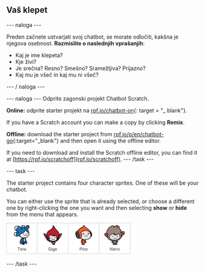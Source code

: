 ## Vaš klepet

\--- naloga \---

Preden začnete ustvarjati svoj chatbot, se morate odločiti, kakšna je njegova osebnost. **Razmislite o naslednjih vprašanjih**:

+ Kaj je ime klepeta?
+ Kje živi?
+ Je srečna? Resno? Smešno? Sramežljiva? Prijazno?
+ Kaj mu je všeč in kaj mu ni všeč?

\--- / naloga \---

\--- naloga \--- Odprite zagonski projekt Chatbot Scratch.

**Online:** odprite starter projekt na [rpf.io/chatbot-on](http://rpf.io/chatbot-on){: target = "_ blank"}.

If you have a Scratch account you can make a copy by clicking **Remix**.

**Offline:** download the starter project from [rpf.io/p/en/chatbot-go](http://rpf.io/p/en/chatbot-go){:target="_blank"} and then open it using the offline editor.

If you need to download and install the Scratch offline editor, you can find it at [https://rpf.io/scratchoff](rpf.io/scratchoff). \--- /task \---

\--- task \---

The starter project contains four character sprites. One of these will be your chatbot.

You can either use the sprite that is already selected, or choose a different one by right-clicking the one you want and then selecting **show** or **hide** from the menu that appears.

![Choose a character](images/chatbot-characters.png)

\--- /task \---